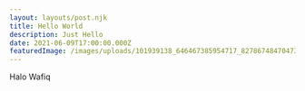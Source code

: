 ```yaml
---
layout: layouts/post.njk
title: Hello World
description: Just Hello
date: 2021-06-09T17:00:00.000Z
featuredImage: /images/uploads/101939138_646467385954717_8278674847047374897_o.jpg
---
```

Halo Wafiq